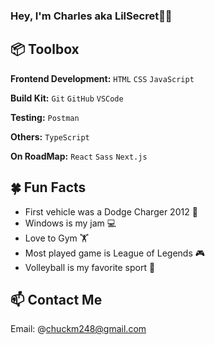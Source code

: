 ### Hey, I'm Charles aka LilSecret👋🏽

## 📦 Toolbox

**Frontend Development:** `HTML` `CSS` `JavaScript`

**Build Kit:** `Git` `GitHub` `VSCode`

**Testing:** `Postman`

**Others:** `TypeScript`

**On RoadMap:** `React` `Sass` `Next.js`

## 🍀 Fun Facts

- First vehicle was a Dodge Charger 2012 🚗
- Windows is my jam 💻
- Love to Gym 🏋️
- Most played game is League of Legends 🎮
- Volleyball is my favorite sport 🏐

## 📫 Contact Me

Email: @chuckm248@gmail.com
